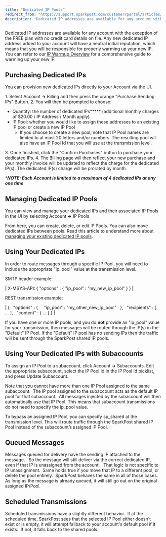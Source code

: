 ```yaml
---
title: "Dedicated IP Pools"
redirect_from: "https://support.sparkpost.com/customer/portal/articles/2002977-dedicated-ip-pools"
description: "Dedicated IP addresses are available for any account with the exception of the FREE plan with no credit card details on file Any new dedicated IP address added to your account will have a neutral initial reputation which means that you will be responsible for properly warming up your new..."
---
```


Dedicated IP addresses are available for any account with the exception of the FREE plan with no credit card details on file. Any new dedicated IP address added to your account will have a neutral initial reputation, which means that you will be responsible for properly warming up your new IP. You can refer to our <u>[IP Warmup Overview](https://support.sparkpost.com/customer/en/portal/articles/1972209-ip-warm-up-overview?b_id=7411)</u> for a comprehensive guide to warming up your new IP.

## Purchasing Dedicated IPs 

You can provision new dedicated IPs directly to your Account via the UI.

1\. Select Account **->** Billing and then press the orange "Purchase Sending IPs" Button.
2\. You will then be prompted to choose:

*   Quantity: the number of dedicated IPs***** (additional monthly charges of $20.00 / IP Address / Month apply)
*   IP Pool: whether you would like to assign these addresses to an existing IP pool or create a new IP Pool
    *   If you choose to create a new pool, note that IP Pool names are limited to at most 20 letters and/or numbers. The resulting pool will also have an IP Pool Id that you will use at the transmission level.

3\. Once finished, click the "Confirm Purchases" button to purchase your dedicated IPs.
4\. The Billing page will then reflect your new purchase and your monthly invoice will be updated to reflect the charge for the dedicated IP(s). The dedicated IP(s) charge will be prorated by month.

****NOTE: Each Account is limited to a maximum of 4 dedicated IPs at any one time***                                                                          

## Managing Dedicated IP Pools

You can view and manage your dedicated IPs and their associated IP Pools in the UI by selecting Account **->** IP Pools

From here, you can create, delete, or edit IP Pools. You can also move dedicated IPs between pools. Read this article to understand more about <u>[managing your existing dedicated IP pools](https://support.sparkpost.com/customer/en/portal/articles/2460212-managing-dedicated-ips)</u>. 

## Using Your Dedicated IPs

In order to route messages through a specific IP Pool, you will need to include the appropriate "ip_pool" value at the transmission level.

SMTP header example:

| X-MSYS-API: { "options" : { "ip_pool" : "my_new_ip_pool" } } |

REST transmission example:

| {
  "options" : {
    "ip_pool" : "my_other_new_ip_pool"
  },
  "recipients" : [ ... ],
  "content" : { ... }
} |

If you have one or more IP pools, and you do **not** provide an "ip_pool" value for your transmission, then messages will be routed through the IP(s) in the "Default" IP Pool. If the "Default" IP pool has no sending IPs then the traffic will be sent through the SparkPost shared IP pools.

## Using Your Dedicated IPs with Subaccounts

To assign an IP Pool to a subaccount, click Account **->** Subaccounts. Edit the appropriate subaccount, select the IP Pool Id in the IP Pool Id picklist, and press Update Subaccount.

Note that you cannot have more than one IP Pool assigned to the same subaccount.  The IP pool assigned to the subaccount acts as the default IP pool for that subaccount.  All messages injected by the subaccount will then automatically use that IP Pool. This means that subaccount transmissions do not need to specify the ip_pool value.  

To bypass an assigned IP Pool, you can specify sp_shared at the transmission level. This will route traffic through the SparkPost shared IP Pool instead of the subaccount’s assigned IP Pool.

## Queued Messages

Messages queued for delivery have the sending IP attached to the message.   So the message will still deliver via the correct dedicated IP, even if that IP is unassigned from the account.   That logic is not specific to IP unassignment.  Same holds true if you move that IP to a different pool, or delete the pool entirely.  SparkPost behaves the same in all of those cases.  As long as the message is already queued, it will still go out on the original assigned IP/Pool. 

## Scheduled Transmissions

Scheduled transmissions have a slightly different behavior.  If at the scheduled time, SparkPost sees that the selected IP Pool either doesn't exist or is empty, it will attempt fallback to your account's default pool if it exists.  If not, it falls back to the shared pools.